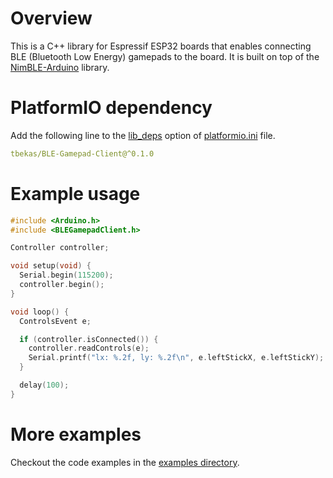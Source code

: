 # Overview
This is a C++ library for Espressif ESP32 boards that enables connecting BLE (Bluetooth Low Energy) gamepads to the board.
It is built on top of the [NimBLE-Arduino](https://github.com/h2zero/NimBLE-Arduino) library.

# PlatformIO dependency
Add the following line to the [lib_deps](https://docs.platformio.org/en/latest/projectconf/sections/env/options/library/lib_deps.html) option of [platformio.ini](https://docs.platformio.org/en/latest/projectconf/index.html) file.
```yaml
tbekas/BLE-Gamepad-Client@^0.1.0
```

# Example usage
```cpp
#include <Arduino.h>
#include <BLEGamepadClient.h>

Controller controller;

void setup(void) {
  Serial.begin(115200);
  controller.begin();
}

void loop() {
  ControlsEvent e;

  if (controller.isConnected()) {
    controller.readControls(e);
    Serial.printf("lx: %.2f, ly: %.2f\n", e.leftStickX, e.leftStickY);
  }

  delay(100);
}
```

# More examples
Checkout the code examples in the [examples directory](https://github.com/tbekas/BLE-Gamepad-Client/tree/main/examples).
